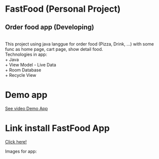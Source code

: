 <h1> FastFood (Personal Project) </h1>
<h2> Order food app (Developing) </h2> <br/>
This project using java langgue for order food (Pizza, Drink, ...) with some func as home page, cart page, show detail food. <br/>
Technologies in app: <br/>
+ Java <br/>
+ View Model - Live Data <br/>
+ Room Database <br/>
+ Recycle View <br/>
<h1> Demo app </h1>
<a href="https://drive.google.com/file/d/1fs9tYlCRt0SSyfnE42VerflG6sU75kLc/view?fbclid=IwAR0OcR_hrT5B_z8Pugkf1aYhbAoUzchgTulvDmaqdELPBhjhccrpVArA10c"> See video Demo App </a>

<h1> Link install FastFood App </h1>
<a href="https://drive.google.com/file/d/128OHlJBbkFlXLkVsdYE0VC8FkBkwjk7u/view?usp=sharing"> Click here! </a>

Images for app: <br/> <br/>

